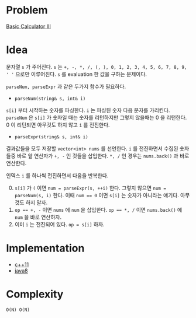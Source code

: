 # Problem

[Basic Calculator III](https://leetcode.com/problems/basic-calculator-iii/)

# Idea

문자열 `s` 가 주어진다. `s` 는 `+, -, *, /, (, ), 0, 1, 2, 3, 4, 5, 6, 7, 8, 9, ' '` 으로만
이루어진다. `s` 를 evaluation 한 값을 구하는 문제이다.

`parseNum, parseExpr` 과 같은 두가지 함수가 필요하다.

* `parseNum(string& s, int& i)`

`s[i]` 부터 시작하는 숫자를 파싱한다. `i` 는 파싱된 숫자 다음
문자를 가리킨다. `parseNum` 은 `s[i]` 가 숫자일 때는 숫자를 리턴하지만
그렇지 않을때는 0 을 리턴한다. 0 이 리턴되면 아무것도 하지 않고 `i` 를
전진한다.

* `parseExpr(string& s, int& i)` 
  
결과값들을 모두 저장할 `vector<int> nums` 를 선언한다.
`i` 를 전진하면서 수집된 숫자들중 바로 앞 연산자가 `+, -` 
인 것들을 삽입한다. `*, /` 인 경우는 `nums.back()` 과
바로 연산한다.

인덱스 `i` 를 하나씩 전진하면서 다음을 반복한다.

0. `s[i]` 가 `(` 이면 `num = parseExpr(s, ++i)` 한다. 그렇지 않으면 `num = parseNum(s, i)` 한다.
   이때 `num == 0` 이면 `s[i]` 는 숫자가 아니라는 얘기다. 아무것도 하지 말자.
1. `op == +, -` 이면 `nums` 에 `num` 을 삽입한다. `op == *, /` 이면 `nums.back()` 에 `num` 을 바로 연산하자.
2. 이미 `i` 는 전진되어 있다. `op = s[i]` 하자.

# Implementation

* [c++11](a.cpp)
* [java8](Solution.cpp)

# Complexity

```
O(N) O(N)
```
